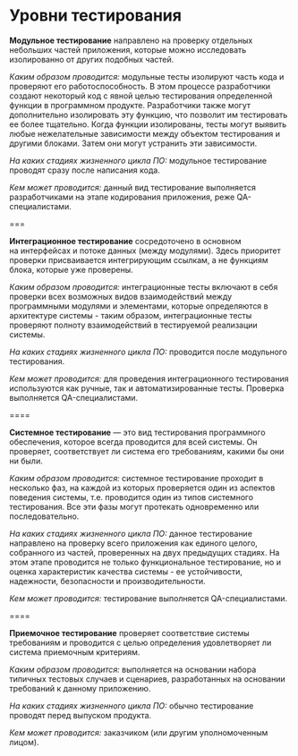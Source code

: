 # Уровни тестирования

**Модульное тестирование** направлено на проверку отдельных небольших частей приложения, которые  можно исследовать изолированно от других подобных частей. 

*Каким образом проводится:* модульные тесты изолируют часть кода и проверяют его работоспособность. 
В этом процессе разработчики создают некоторый код с явной целью тестирования определенной функции в программном продукте. Разработчики также могут дополнительно изолировать эту функцию, что позволит им тестировать ее более тщательно. Когда функции изолированы, тесты могут выявить любые нежелательные зависимости между объектом тестирования и другими блоками. Затем они могут устранить эти зависимости.

*На каких стадиях жизненного цикла ПО:* модульное тестирование проводят сразу после написания кода.

*Кем может проводится:* данный вид тестирование выполняется разработчиками на этапе кодирования приложения, реже QA-специалистами. 

===

**Интеграционное тестирование** сосредоточено в основном на интерфейсах и потоке данных (между модулями). Здесь приоритет проверки присваивается интегрирующим ссылкам, а не функциям блока, которые уже проверены. 

*Каким образом проводится:* интеграционные тесты включают в себя проверки всех возможных видов взаимодействий между программными модулями и элементами, которые определяются в архитектуре системы - таким образом, интеграционные тесты проверяют полноту взаимодействий в тестируемой реализации системы. 

*На каких стадиях жизненного цикла ПО:* проводится после модульного тестирования.

*Кем может проводится:* для проведения интеграционного тестирования используются как ручные, так и автоматизированные тесты. Проверка выполняется QA-специалистами. 

====

**Системное тестирование** — это вид тестирования программного обеспечения, которое всегда проводится для всей системы. Он проверяет, соответствует ли система его требованиям, какими бы они ни были. 

*Каким образом проводится:* системное тестирование проходит в несколько фаз, на каждой из которых проверяется один из аспектов поведения системы, т.е. проводится один из типов системного тестирования. Все эти фазы могут протекать одновременно или последовательно. 

*На каких стадиях жизненного цикла ПО:* данное тестирование направлено на проверку всего приложения как единого целого, собранного из частей, проверенных на двух предыдущих стадиях. На этом этапе проводится не только функциональное тестирование, но и оценка характеристик качества системы - ее устойчивости, надежности, безопасности и производительности. 

*Кем может проводится:* тестирование выполняется QA-специалистами.

====

**Приемочное тестирование** проверяет соответствие системы требованиям и проводится с целью определения удовлетворяет ли система приемочным критериям.

*Каким образом проводится:* выполняется на основании набора типичных тестовых случаев и сценариев, разработанных на основании требований к данному приложению. 

*На каких стадиях жизненного цикла ПО:* обычно тестирование проводят перед выпуском продукта.

*Кем может проводится:* заказчиком (или другим уполномоченным лицом).
